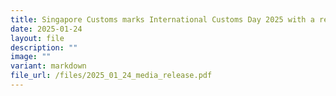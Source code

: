 ```yaml
---
title: Singapore Customs marks International Customs Day 2025 with a renewed commitment to efficiency, security, and prosperity
date: 2025-01-24
layout: file
description: ""
image: ""
variant: markdown
file_url: /files/2025_01_24_media_release.pdf
---
```

